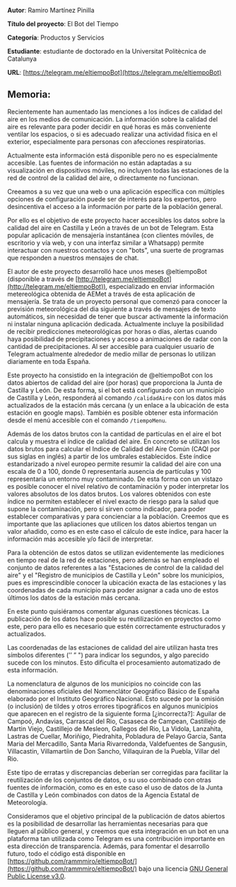 **Autor**: Ramiro Martínez Pinilla

**Título del proyecto**: El Bot del Tiempo

**Categoría**: Productos y Servicios

**Estudiante**: estudiante de doctorado en la Universitat Politècnica de Catalunya

**URL**: [https://telegram.me/eltiempoBot](https://telegram.me/eltiempoBot)

Memoria:
-------

Recientemente han aumentado las menciones a los índices de calidad del aire en los medios de comunicación. La información sobre la calidad del aire es relevante para poder decidir en qué horas es más conveniente ventilar los espacios, o si es adecuado realizar una actividad física en el exterior, especialmente para personas con afecciones respiratorias.

Actualmente esta información está disponible pero no es especialmente accesible. Las fuentes de información no están adaptadas a su visualización en dispositivos móviles, no incluyen todas las estaciones de la red de control de la calidad del aire, o directamente no funcionan.

Creeamos a su vez que una web o una aplicación específica con múltiples opciones de configuración puede ser de interés para los expertos, pero desincentiva el acceso a la información por parte de la población general.

Por ello es el objetivo de este proyecto hacer accesibles los datos sobre la calidad del aire en Castilla y León a través de un bot de Telegram. Esta popular aplicación de mensajería instantánea (con clientes móviles, de escritorio y vía web, y con una interfaz similar a Whatsapp) permite interactuar con nuestros contactos y con "bots", una suerte de programas que responden a nuestros mensajes de chat.

El autor de este proyecto desarrolló hace unos meses @eltiempoBot (disponible a través de [http://telegram.me/eltiempoBot](http://telegram.me/eltiempoBot)), especializado en enviar información metereológica obtenida de AEMet a través de esta aplicación de mensajería. Se trata de un proyecto personal que comenzó para conocer la previsión meteorológica del dia siguiente a través de mensajes de texto automáticos, sin necesidad de tener que buscar activamente la información ni instalar ninguna aplicación dedicada. Actualmente incluye la posibilidad de recibir predicciones meteorológicas por horas o días, alertas cuando haya posibilidad de precipitaciones y acceso a animaciones de radar con la cantidad de precipitaciones. Al ser accesible para cualquier usuario de Telegram actualmente alrededor de medio millar de personas lo utilizan diariamente en toda España.

Este proyecto ha consistido en la integración de @eltiempoBot con los datos abiertos de calidad del aire (por horas) que proporciona la Junta de Castilla y León. De esta forma, si el bot está configurado con un municipio de Castilla y León, responderá al comando `/calidadAire` con los datos más actualizados de la estación más cercana (y un enlace a la ubicación de esta estación en google maps). También es posible obtener esta información desde el menú accesible con el comando `/tiempoMenu`.

Además de los datos brutos con la cantidad de partículas en el aire el bot calcula y muestra el índice de calidad del aire. En concreto se utilizan los datos brutos para calcular el Indice de Calidad del Aire Común (CAQI por sus siglas en inglés) a partir de los umbrales establecidos. Este índice estandarizado a nivel europeo permite resumir la calidad del aire con una escala de 0 a 100, donde 0 representaría ausencia de partículas y 100 representaría un entorno muy contaminado. De esta forma con un vistazo es posible conocer el nivel relativo de contaminación y poder interpretar los valores absolutos de los datos brutos. Los valores obtenidos con este índice no permiten establecer el nivel exacto de riesgo para la salud que supone la contaminación, pero sí sirven como indicador, para poder establecer comparativas y para concienciar a la población. Creemos que es importante que las apliaciones que utilicen los datos abiertos tengan un valor añadido, como es en este caso el cálculo de este índice, para hacer la información más accesible y/o fácil de interpretar.

Para la obtención de estos datos se utilizan evidentemente las mediciones en tiempo real de la red de estaciones, pero además se han empleado el conjunto de datos referentes a las "Estaciones de control de la calidad del aire" y el "Registro de municipios de Castilla y León" sobre los municipios, pues es imprescindible conocer la ubicación exacta de las estaciones y las coordenadas de cada municipio para poder asignar a cada uno de estos últimos los datos de la estación más cercana.

En este punto quisiéramos comentar algunas cuestiones técnicas. La publicación de los datos hace posible su reutilización en proyectos como este, pero para ello es necesario que estén correctamente estructurados y actualizados.

Las coordenadas de las estaciones de calidad del aire utilizan hasta tres símbolos diferentes (’’ ” ") para indicar los segundos, y algo parecido sucede con los minutos. Esto dificulta el procesamiento automatizado de esta información.

La nomenclatura de algunos de los municipios no coincide con las denominaciones oficiales del Nomenclátor Geográfico Básico de España elaborado por el Instituto Geográfico Nacional. Esto sucede por la omisión (o inclusión) de tildes y otros errores tipográficos en algunos municipios que aparecen en el registro de la siguiente forma [¿incorrecta?]: Aguilar de Campoó, Andavias, Carrascal del Rio, Casaseca de Campean, Castillejo de Martin Viejo, Castillejo de Mesleon, Gallegos del Rio, La Vidola, Lanzahita, Lastras de Cuellar, Moriñigo, Piedrahita, Pobladura de Pelayo Garcia, Santa Maria del Mercadillo, Santa Maria Rivarredonda, Valdefuentes de Sangusin, Villacastin, Villamartíin de Don Sancho, Villaquiran de la Puebla, Villar del Rio.

Este tipo de erratas y discrepancias deberían ser corregidas para facilitar la reutilización de los conjuntos de datos, o su uso combinado con otras fuentes de información, como es en este caso el uso de datos de la Junta de Castilla y León combinados con datos de la Agencia Estatal de Meteorología.

Consideramos que el objetivo principal de la publicación de datos abiertos es la posibilidad de desarrollar las herramientas necesarias para que lleguen al público general, y creemos que esta integración en un bot en una plataforma tan utilizada como Telegram es una contribución importante en esta dirección de transparencia. Además, para fomentar el desarrollo futuro, todo el código está disponible en [https://github.com/rammmiro/eltiempoBot/](https://github.com/rammmiro/eltiempoBot/) bajo una licencia [GNU General Public License v3.0](https://github.com/rammmiro/eltiempoBot/blob/master/LICENSE).
